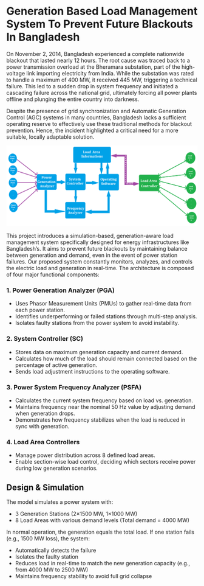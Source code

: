 # Generation Based Load Management System To Prevent Future Blackouts In Bangladesh
On November 2, 2014, Bangladesh experienced a complete nationwide blackout that lasted nearly 12 hours. The root cause was traced back to a power transmission overload at the Bheramara substation, part of the high-voltage link importing electricity from India. While the substation was rated to handle a maximum of 400 MW, it received 445 MW, triggering a technical failure. This led to a sudden drop in system frequency and initiated a cascading failure across the national grid, ultimately forcing all power plants offline and plunging the entire country into darkness.

Despite the presence of grid synchronization and Automatic Generation Control (AGC) systems in many countries, Bangladesh lacks a sufficient operating reserve to effectively use these traditional methods for blackout prevention. Hence, the incident highlighted a critical need for a more suitable, locally adaptable solution.

![Block Diagram of Our Proposed Model.png](https://github.com/mehedihassanarman/Generation-Based-Load-Management-System-to-Prevent-Future-Blackouts-in-Bangladesh/blob/main/Project%20Image/Block%20Diagram%20of%20Our%20Proposed%20Model.png)

This project introduces a simulation-based, generation-aware load management system specifically designed for energy infrastructures like Bangladesh’s. It aims to prevent future blackouts by maintaining balance between generation and demand, even in the event of power station failures. Our proposed system constantly monitors, analyzes, and controls the electric load and generation in real-time. The architecture is composed of four major functional components:

### 1. Power Generation Analyzer (PGA)
- Uses Phasor Measurement Units (PMUs) to gather real-time data from each power station.
- Identifies underperforming or failed stations through multi-step analysis.
- Isolates faulty stations from the power system to avoid instability.
### 2. System Controller (SC)
- Stores data on maximum generation capacity and current demand.
- Calculates how much of the load should remain connected based on the percentage of active generation.
- Sends load adjustment instructions to the operating software.
### 3. Power System Frequency Analyzer (PSFA)
- Calculates the current system frequency based on load vs. generation.
- Maintains frequency near the nominal 50 Hz value by adjusting demand when generation drops.
- Demonstrates how frequency stabilizes when the load is reduced in sync with generation.
### 4. Load Area Controllers
- Manage power distribution across 8 defined load areas.
- Enable section-wise load control, deciding which sectors receive power during low generation scenarios.

## Design & Simulation
The model simulates a power system with:
- 3 Generation Stations (2×1500 MW, 1×1000 MW)
- 8 Load Areas with various demand levels (Total demand = 4000 MW)

In normal operation, the generation equals the total load. If one station fails (e.g., 1500 MW loss), the system:
- Automatically detects the failure
- Isolates the faulty station
- Reduces load in real-time to match the new generation capacity (e.g., from 4000 MW to 2500 MW)
- Maintains frequency stability to avoid full grid collapse
